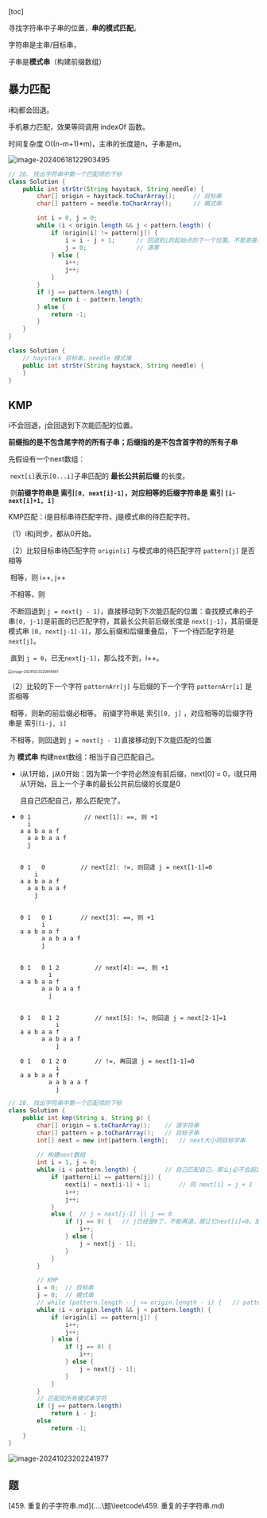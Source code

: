 [toc]

寻找字符串中子串的位置，**串的模式匹配**。

字符串是主串/目标串，

子串是**模式串**（构建前缀数组）

## 暴力匹配

i和j都会回退。



手机暴力匹配，效果等同调用 indexOf 函数。

时间复杂度 O((n-m+1)*m)，主串的长度是n，子串是m。

![image-20240618122903495](https://cdn.jsdelivr.net/gh/sword4869/pic1@main/images/202406181230456.png)

```java
// 28. 找出字符串中第一个匹配项的下标
class Solution {
    public int strStr(String haystack, String needle) {
        char[] origin = haystack.toCharArray();		// 目标串
        char[] pattern = needle.toCharArray();		// 模式串

        int i = 0, j = 0;
        while (i < origin.length && j < pattern.length) {
            if (origin[i] != pattern[j]) {   
                i = i - j + 1;      // 回退到i的起始点的下一个位置。不是直接当下位置的i++
                j = 0;              // 清零
            } else {
                i++;
                j++;
            }
        }
        if (j == pattern.length) {
            return i - pattern.length;
        } else {
            return -1;
        }
    }
}
```
```java
class Solution {
    // haystack 目标串，needle 模式串
    public int strStr(String haystack, String needle) {
    }
}
```



## KMP

i不会回退，j会回退到下次能匹配的位置。



**前缀指的是不包含尾字符的所有子串；后缀指的是不包含首字符的所有子串**



先假设有一个next数组：

​	`next[i]`表示`[0...i]`子串匹配的 **最长公共前后缀** 的长度。

​	则**前缀字符串是 索引`[0, next[i]-1]`，对应相等的后缀字符串是 索引 `[i-next[i]+1, i]`**



KMP匹配：i是目标串待匹配字符，j是模式串的待匹配字符。

（1）i和j同步，都从0开始。

（2）比较目标串待匹配字符 `origin[i]` 与模式串的待匹配字符 `pattern[j]` 是否相等

​	相等，则 i++, j++

​	不相等，则

​		不断回退到 `j = next[j - 1]`，直接移动到下次能匹配的位置：查找模式串的子串`[0, j-1]`是前面的已匹配字符，其最长公共前后缀长度是 `next[j-1]`，其前缀是模式串 `[0, next[j-1]-1]`，那么前缀和后缀重叠后，下一个待匹配字符是`next[j]`。

​		直到 `j = 0`，已无`next[j-1]`，那么找不到，i++。



<img src="https://cdn.jsdelivr.net/gh/sword4869/pic1@main/images/202410232208934.png" alt="image-20241023220814861" style="zoom:50%;" />

（2）比较的下一个字符 `patternArr[j]` 与后缀的下一个字符 `patternArr[i]` 是否相等

​	相等，则新的前后缀必相等。 前缀字符串是 索引`[0, j]` ，对应相等的后缀字符串是 索引`[i-j, i]`

​	不相等，则回退到 `j = next[j - 1]`直接移动到下次能匹配的位置



为 **模式串** 构建next数组：相当于自己匹配自己。

- i从1开始，j从0开始：因为第一个字符必然没有前后缀，next[0] = 0，i就只用从1开始，且上一个子串的最长公共前后缀的长度是0

  且自己匹配自己，那么匹配完了。

- ```
  0 1				// next[1]: ==, 则 +1
    i
  a a b a a f
    a a b a a f
    j
  
  
  0 1	0		   // next[2]: !=, 则回退 j = next[1-1]=0
      i
  a a b a a f
    a a b a a f
      j
    
    
  0 1	0 1		   // next[3]: ==, 则 +1
        i
  a a b a a f
        a a b a a f
        j
    
    
  0 1	0 1 2		   // next[4]: ==, 则 +1
          i
  a a b a a f
        a a b a a f
          j
    
    
  0 1	0 1 2		   // next[5]: !=, 则回退 j = next[2-1]=1
            i
  a a b a a f
        a a b a a f
            j
            
  0 1	0 1 2 0		   // !=, 再回退 j = next[1-1]=0
            i
  a a b a a f
          a a b a a f
            j
  ```

```java
// 28. 找出字符串中第一个匹配项的下标
class Solution {
    public int kmp(String s, String p) {
        char[] origin = s.toCharArray();	// 源字符串
        char[] pattern = p.toCharArray();	// 目标子串
        int[] next = new int[pattern.length];	// next大小同目标字串
        
        // 构建next数组
        int i = 1, j = 0;
        while (i < pattern.length) {		// 自己匹配自己，那么j必不会超出
            if (pattern[i] == pattern[j]) {
                next[i] = next[i-1] + 1;		// 同 next[i] = j + 1
                i++;
                j++;
            } 
            else {	// j = next[j-1] || j == 0 
                if (j == 0) {   // j已经是0了，不能再退，就让它next[i]=0。直接i++，处理下一个
                    i++;
                } else {
                    j = next[j - 1];
                }
            }
        }

		// KMP
        i = 0;	// 目标串
        j = 0;	// 模式串
        // while (pattern.length - j <= origin.length - i) {   // pattern剩余未匹配的要小于等于origin剩余未匹配的。没必要，ms都看不出来
        while (i < origin.length && j < pattern.length) {
            if (origin[i] == pattern[j]) {
                i++;
                j++;
            } else {
                if (j == 0) {
                    i++;
                } else {
                    j = next[j - 1];
                }
            }
        }
        // 匹配完所有模式串字符
        if (j == pattern.length) 
            return i - j;
        else
	        return -1;
    }
}
```

![image-20241023202241977](https://cdn.jsdelivr.net/gh/sword4869/pic1@main/images/202410232022043.png)

## 题

 [459. 重复的子字符串.md](..\..\题\leetcode\459. 重复的子字符串.md) 
